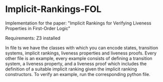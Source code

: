 # Implicit-Rankings-FOL
Implementation for the paper: "Implicit Rankings for Verifying Liveness Properties in First-Order Logic"

Requirements: Z3 installed

In file ts we have the classes with which you can encode states, transition systems, implicit rankings, liveness properties and liveness proofs.
Every other file is an example, every example consists of defining a transition system, a liveness property, and a liveness proof which includes the definition of a suitable implicit ranking given the implicit ranking constructors.
To verify an example, run the corresponding python file. 
